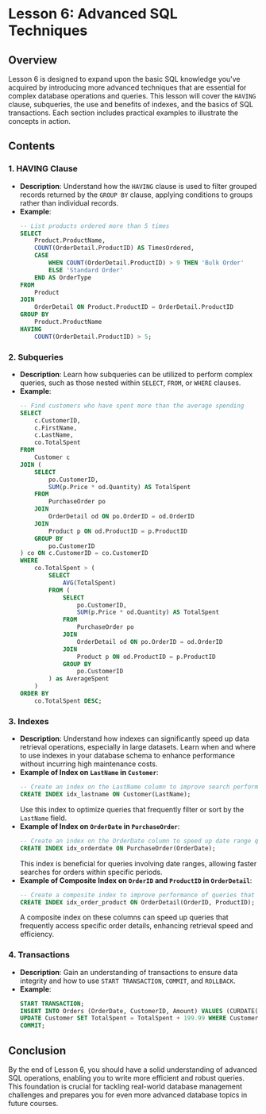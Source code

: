 # Lesson 6: Advanced SQL Techniques

## Overview

Lesson 6 is designed to expand upon the basic SQL knowledge you've acquired by introducing more advanced techniques that are essential for complex database operations and queries. This lesson will cover the `HAVING` clause, subqueries, the use and benefits of indexes, and the basics of SQL transactions. Each section includes practical examples to illustrate the concepts in action.

## Contents

### 1. HAVING Clause
- **Description**: Understand how the `HAVING` clause is used to filter grouped records returned by the `GROUP BY` clause, applying conditions to groups rather than individual records.
- **Example**:
    ```sql
    -- List products ordered more than 5 times
    SELECT 
        Product.ProductName, 
        COUNT(OrderDetail.ProductID) AS TimesOrdered,
        CASE 
            WHEN COUNT(OrderDetail.ProductID) > 9 THEN 'Bulk Order' 
            ELSE 'Standard Order' 
        END AS OrderType 
    FROM 
        Product
    JOIN 
        OrderDetail ON Product.ProductID = OrderDetail.ProductID
    GROUP BY 
        Product.ProductName
    HAVING 
        COUNT(OrderDetail.ProductID) > 5;
    ```

### 2. Subqueries
- **Description**: Learn how subqueries can be utilized to perform complex queries, such as those nested within `SELECT`, `FROM`, or `WHERE` clauses.
- **Example**:
    ```sql
    -- Find customers who have spent more than the average spending
    SELECT 
        c.CustomerID, 
        c.FirstName, 
        c.LastName,
        co.TotalSpent
    FROM 
        Customer c
    JOIN (
        SELECT 
            po.CustomerID, 
            SUM(p.Price * od.Quantity) AS TotalSpent
        FROM 
            PurchaseOrder po
        JOIN 
            OrderDetail od ON po.OrderID = od.OrderID
        JOIN 
            Product p ON od.ProductID = p.ProductID
        GROUP BY 
            po.CustomerID
    ) co ON c.CustomerID = co.CustomerID
    WHERE 
        co.TotalSpent > (
            SELECT 
                AVG(TotalSpent) 
            FROM (
                SELECT 
                    po.CustomerID, 
                    SUM(p.Price * od.Quantity) AS TotalSpent
                FROM 
                    PurchaseOrder po
                JOIN 
                    OrderDetail od ON po.OrderID = od.OrderID
                JOIN 
                    Product p ON od.ProductID = p.ProductID
                GROUP BY 
                    po.CustomerID
            ) as AverageSpent
        )
    ORDER BY 
        co.TotalSpent DESC;

    ```

### 3. Indexes
- **Description**: Understand how indexes can significantly speed up data retrieval operations, especially in large datasets. Learn when and where to use indexes in your database schema to enhance performance without incurring high maintenance costs.
- **Example of Index on `LastName` in `Customer`**:
    ```sql
    -- Create an index on the LastName column to improve search performance
    CREATE INDEX idx_lastname ON Customer(LastName);
    ```
    Use this index to optimize queries that frequently filter or sort by the `LastName` field.
- **Example of Index on `OrderDate` in `PurchaseOrder`**:
    ```sql
    -- Create an index on the OrderDate column to speed up date range queries
    CREATE INDEX idx_orderdate ON PurchaseOrder(OrderDate);
    ```
    This index is beneficial for queries involving date ranges, allowing faster searches for orders within specific periods.
- **Example of Composite Index on `OrderID` and `ProductID` in `OrderDetail`**:
    ```sql
    -- Create a composite index to improve performance of queries that specify both OrderID and ProductID
    CREATE INDEX idx_order_product ON OrderDetail(OrderID, ProductID);
    ```
    A composite index on these columns can speed up queries that frequently access specific order details, enhancing retrieval speed and efficiency.


### 4. Transactions
- **Description**: Gain an understanding of transactions to ensure data integrity and how to use `START TRANSACTION`, `COMMIT`, and `ROLLBACK`.
- **Example**:
    ```sql
    START TRANSACTION;
    INSERT INTO Orders (OrderDate, CustomerID, Amount) VALUES (CURDATE(), 1, 199.99);
    UPDATE Customer SET TotalSpent = TotalSpent + 199.99 WHERE CustomerID = 1;
    COMMIT;
    ```

## Conclusion

By the end of Lesson 6, you should have a solid understanding of advanced SQL operations, enabling you to write more efficient and robust queries. This foundation is crucial for tackling real-world database management challenges and prepares you for even more advanced database topics in future courses.
